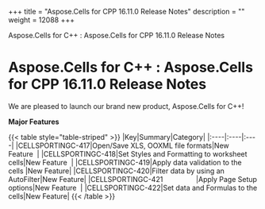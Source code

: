 +++
title = "Aspose.Cells for CPP 16.11.0 Release Notes" 
description = "" 
weight = 12088 
+++

Aspose.Cells for C++ : Aspose.Cells for CPP 16.11.0 Release Notes  

# Aspose.Cells for C++ : Aspose.Cells for CPP 16.11.0 Release Notes


We are pleased to launch our brand new product, Aspose.Cells for C++!

**Major Features**

{{< table style="table-striped" >}}
|Key|Summary|Category|
|:----|:----|:----|
|CELLSPORTINGC-417|Open/Save XLS, OOXML file formats|New Feature  |
|CELLSPORTINGC-418|Set Styles and Formatting to worksheet cells|New Feature  |
|CELLSPORTINGC-419|Apply data validation to the cells |New Feature|
|CELLSPORTINGC-420|Filter data by using an AutoFilter|New Feature|
|CELLSPORTINGC-421                 |Apply Page Setup options|New Feature  |
|CELLSPORTINGC-422|Set data and Formulas to the cells|New Feature|
{{< /table >}}

